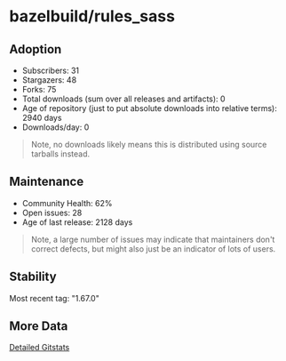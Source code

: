# bazelbuild/rules_sass

## Adoption

- Subscribers: 31
- Stargazers: 48
- Forks: 75
- Total downloads (sum over all releases and artifacts): 0
- Age of repository (just to put absolute downloads into relative terms): 2940 days
- Downloads/day: 0

> Note, no downloads likely means this is distributed using source tarballs instead.

## Maintenance

- Community Health: 62%
- Open issues: 28
- Age of last release: 2128 days

> Note, a large number of issues may indicate that maintainers don't correct defects, but might also
> just be an indicator of lots of users.

## Stability

Most recent tag: "1.67.0"

## More Data

[Detailed Gitstats](/bazel-catalog/gitstats/bazelbuild/rules_sass)

